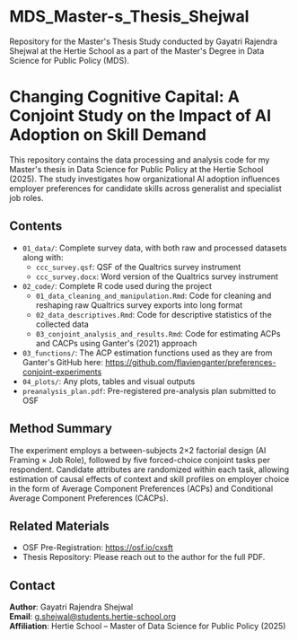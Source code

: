 # MDS_Master-s_Thesis_Shejwal
Repository for the Master's Thesis Study conducted by Gayatri Rajendra Shejwal at the Hertie School as a part of the Master's Degree in Data Science for Public Policy (MDS).

# Changing Cognitive Capital: A Conjoint Study on the Impact of AI Adoption on Skill Demand

This repository contains the data processing and analysis code for my Master's thesis in Data Science for Public Policy at the Hertie School (2025). The study investigates how organizational AI adoption influences employer preferences for candidate skills across generalist and specialist job roles.

## Contents

- `01_data/`: Complete survey data, with both raw and processed datasets along with:
  - `ccc_survey.qsf`: QSF of the Qualtrics survey instrument
  - `ccc_survey.docx`: Word version of the Qualtrics survey instrument 
- `02_code/`: Complete R code used during the project
  - `01_data_cleaning_and_manipulation.Rmd`: Code for cleaning and reshaping raw Qualtrics survey exports into long format
  - `02_data_descriptives.Rmd`: Code for descriptive statistics of the collected data
  - `03_conjoint_analysis_and_results.Rmd`: Code for estimating ACPs and CACPs using Ganter's (2021) approach
- `03_functions/`: The ACP estimation functions used as they are from Ganter's GitHub here: https://github.com/flavienganter/preferences-conjoint-experiments
- `04_plots/`: Any plots, tables and visual outputs
- `preanalysis_plan.pdf`: Pre-registered pre-analysis plan submitted to OSF

## Method Summary

The experiment employs a between-subjects 2×2 factorial design (AI Framing × Job Role), followed by five forced-choice conjoint tasks per respondent. Candidate attributes are randomized within each task, allowing estimation of causal effects of context and skill profiles on employer choice in the form of Average Component Preferences (ACPs) and Conditional Average Component Preferences (CACPs).

## Related Materials

- OSF Pre-Registration: https://osf.io/cxsft
- Thesis Repository: Please reach out to the author for the full PDF.
  
## Contact

**Author**: Gayatri Rajendra Shejwal  
**Email**: g.shejwal@students.hertie-school.org  
**Affiliation**: Hertie School – Master of Data Science for Public Policy (2025)
